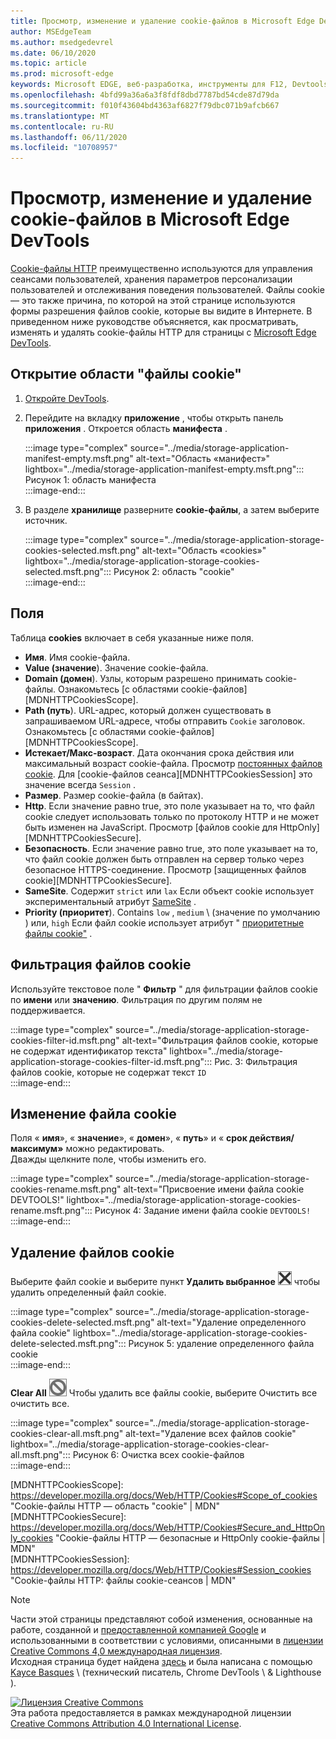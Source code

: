 ```yaml
---
title: Просмотр, изменение и удаление cookie-файлов в Microsoft Edge DevTools
author: MSEdgeTeam
ms.author: msedgedevrel
ms.date: 06/10/2020
ms.topic: article
ms.prod: microsoft-edge
keywords: Microsoft EDGE, веб-разработка, инструменты для F12, Devtools
ms.openlocfilehash: 4bfd99a36a6a3f8fdf8dbd7787bd54cde87d79da
ms.sourcegitcommit: f010f43604bd4363af6827f79dbc071b9afcb667
ms.translationtype: MT
ms.contentlocale: ru-RU
ms.lasthandoff: 06/11/2020
ms.locfileid: "10708957"
---
```

<!-- Copyright Kayce Basques 

   Licensed under the Apache License, Version 2.0 (the "License");
   you may not use this file except in compliance with the License.
   You may obtain a copy of the License at

       https://www.apache.org/licenses/LICENSE-2.0

   Unless required by applicable law or agreed to in writing, software
   distributed under the License is distributed on an "AS IS" BASIS,
   WITHOUT WARRANTIES OR CONDITIONS OF ANY KIND, either express or implied.
   See the License for the specific language governing permissions and
   limitations under the License.  -->

# Просмотр, изменение и удаление cookie-файлов в Microsoft Edge DevTools  

[Cookie-файлы HTTP][MDNHTTPCookies] преимущественно используются для управления сеансами пользователей, хранения параметров персонализации пользователей и отслеживания поведения пользователей.  Файлы cookie — это также причина, по которой на этой странице используются формы разрешения файлов cookie, которые вы видите в Интернете.  В приведенном ниже руководстве объясняется, как просматривать, изменять и удалять cookie-файлы HTTP для страницы с [Microsoft Edge DevTools][MicrosoftEdgeDevTools].  

## Открытие области "файлы cookie"  

1.  [Откройте DevTools][DevToolsOpen].  
1.  Перейдите на вкладку **приложение** , чтобы открыть панель **приложения** .  Откроется область **манифеста** .  
    
    :::image type="complex" source="../media/storage-application-manifest-empty.msft.png" alt-text="Область «манифест»" lightbox="../media/storage-application-manifest-empty.msft.png":::
       Рисунок 1: область манифеста  
    :::image-end:::  

1.  В разделе **хранилище** разверните **cookie-файлы**, а затем выберите источник.  
    
    :::image type="complex" source="../media/storage-application-storage-cookies-selected.msft.png" alt-text="Область «cookies»" lightbox="../media/storage-application-storage-cookies-selected.msft.png":::
       Рисунок 2: область "cookie"  
    :::image-end:::  

## Поля  

Таблица **cookies** включает в себя указанные ниже поля.  

*   **Имя**.  Имя cookie-файла.  
*   **Value (значение**).  Значение cookie-файла.  
*   **Domain (домен**).  Узлы, которым разрешено принимать cookie-файлы.  Ознакомьтесь [с областями cookie-файлов][MDNHTTPCookiesScope].  
*   **Path (путь**).  URL-адрес, который должен существовать в запрашиваемом URL-адресе, чтобы отправить `Cookie` заголовок.  Ознакомьтесь [с областями cookie-файлов][MDNHTTPCookiesScope].  
*   **Истекает/Макс-возраст**.  Дата окончания срока действия или максимальный возраст cookie-файла.  Просмотр [постоянных файлов cookie][MDNHTTPCookiesPermanent].  Для [cookie-файлов сеанса][MDNHTTPCookiesSession] это значение всегда `Session` .  
*   **Размер**.  Размер cookie-файла (в байтах).  
*   **Http**.  Если значение равно true, это поле указывает на то, что файл cookie следует использовать только по протоколу HTTP и не может быть изменен на JavaScript.  Просмотр [файлов cookie для HttpOnly][MDNHTTPCookiesSecure].  
*   **Безопасность**.  Если значение равно true, это поле указывает на то, что файл cookie должен быть отправлен на сервер только через безопасное HTTPS-соединение.  Просмотр [защищенных файлов cookie][MDNHTTPCookiesSecure].  
*   **SameSite**.  Содержит `strict` или `lax` Если объект cookie использует экспериментальный атрибут [SameSite][MDNHTTPCookiesSamesite] .  
*   **Priority (приоритет**).  Contains `low` , `medium` \ (значение по умолчанию \) или, `high` Если файл cookie использует атрибут " [приоритетные файлы cookie"][ChromiumIssue232693] .

## Фильтрация файлов cookie  

Используйте текстовое поле " **Фильтр** " для фильтрации файлов cookie по **имени** или **значению**.  Фильтрация по другим полям не поддерживается.  

:::image type="complex" source="../media/storage-application-storage-cookies-filter-id.msft.png" alt-text="Фильтрация файлов cookie, которые не содержат идентификатор текста" lightbox="../media/storage-application-storage-cookies-filter-id.msft.png":::
   Рис. 3: Фильтрация файлов cookie, которые не содержат текст `ID`  
:::image-end:::  

## Изменение файла cookie  

Поля « **имя**», « **значение**», « **домен**», « **путь**» и « **срок действия/максимум»** можно редактировать.  
Дважды щелкните поле, чтобы изменить его.  

:::image type="complex" source="../media/storage-application-storage-cookies-rename.msft.png" alt-text="Присвоение имени файла cookie DEVTOOLS!" lightbox="../media/storage-application-storage-cookies-rename.msft.png":::
   Рисунок 4: Задание имени файла cookie `DEVTOOLS!`  
:::image-end:::  

## Удаление файлов cookie  

Выберите файл cookie и выберите пункт **Удалить выбранное** ![ удаление, ][ImageDeleteIcon] чтобы удалить определенный файл cookie.  

:::image type="complex" source="../media/storage-application-storage-cookies-delete-selected.msft.png" alt-text="Удаление определенного файла cookie" lightbox="../media/storage-application-storage-cookies-delete-selected.msft.png":::
   Рисунок 5: удаление определенного файла cookie  
:::image-end:::  

**Clear All** ![ ][ImageClearIcon] Чтобы удалить все файлы cookie, выберите Очистить все очистить все.  

:::image type="complex" source="../media/storage-application-storage-cookies-clear-all.msft.png" alt-text="Удаление всех файлов cookie" lightbox="../media/storage-application-storage-cookies-clear-all.msft.png":::
   Рисунок 6: Очистка всех cookie-файлов  
:::image-end:::  

<!-- image links -->  

[ImageClearIcon]: ../media/clear-icon.msft.png  
[ImageDeleteIcon]: ../media/delete-icon.msft.png  

<!-- links -->  

[MicrosoftEdgeDevTools]: /microsoft-edge/devtools-guide-chromium "Инструменты разработчика Microsoft EDGE (Chromium)"  
[DevToolsOpen]: /microsoft-edge/devtools-guide-chromium/open "Открыть Microsoft Edge DevTools"  

[ChromiumIssue232693]: https://bugs.chromium.org/p/chromium/issues/detail?id=232693 "Chromium дата_выпуска 232693: реализация поля приоритета для cookie-файлов | Ошибки Chromium"  

[MDNHTTPCookies]: https://developer.mozilla.org/docs/Web/HTTP/Cookies "Cookie-файлы HTTP | MDN"  
[MDNHTTPCookiesPermanent]: https://developer.mozilla.org/docs/Web/HTTP/Cookies#Permanent_cookies "Cookie-файлы HTTP: постоянные cookie-файлы | MDN"  
[MDNHTTPCookiesSamesite]: https://developer.mozilla.org/docs/Web/HTTP/Cookies#SameSite_cookies "Cookie-файлы HTTP — SameSite cookie-файлы | MDN"  
[MDNHTTPCookiesScope]: https://developer.mozilla.org/docs/Web/HTTP/Cookies#Scope_of_cookies "Cookie-файлы HTTP — область "cookie" | MDN"  
[MDNHTTPCookiesSecure]: https://developer.mozilla.org/docs/Web/HTTP/Cookies#Secure_and_HttpOnly_cookies "Cookie-файлы HTTP — безопасные и HttpOnly cookie-файлы | MDN"  
[MDNHTTPCookiesSession]: https://developer.mozilla.org/docs/Web/HTTP/Cookies#Session_cookies "Cookie-файлы HTTP: файлы cookie-сеансов | MDN"  

> [!NOTE]
> Части этой страницы представляют собой изменения, основанные на работе, созданной и [предоставленной компанией Google][GoogleSitePolicies] и использованными в соответствии с условиями, описанными в [лицензии Creative Commons 4,0 международная лицензия][CCA4IL].  
> Исходная страница будет найдена [здесь](https://developers.google.com/web/tools/chrome-devtools/storage/cookies) и была написана с помощью [Kayce Basques][KayceBasques] \ (технический писатель, Chrome DevTools \ & Lighthouse \).  

[![Лицензия Creative Commons][CCby4Image]][CCA4IL]  
Эта работа предоставляется в рамках международной лицензии [Creative Commons Attribution 4.0 International License][CCA4IL].  

[CCA4IL]: https://creativecommons.org/licenses/by/4.0  
[CCby4Image]: https://i.creativecommons.org/l/by/4.0/88x31.png  
[GoogleSitePolicies]: https://developers.google.com/terms/site-policies  
[KayceBasques]: https://developers.google.com/web/resources/contributors/kaycebasques  

